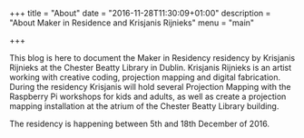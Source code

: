 +++
title = "About"
date = "2016-11-28T11:30:09+01:00"
description = "About Maker in Residence and Krisjanis Rijnieks"
menu = "main"

+++

This blog is here to document the Maker in Residency residency by Krisjanis Rijnieks at the Chester Beatty Library in Dublin. Krisjanis Rijnieks is an artist working with creative coding, projection mapping and digital fabrication. During the residency Krisjanis will hold several Projection Mapping with the Raspberry Pi workshops for kids and adults, as well as create a projection mapping installation at the atrium of the Chester Beatty Library building. 

The residency is happening between 5th and 18th December of 2016. 
